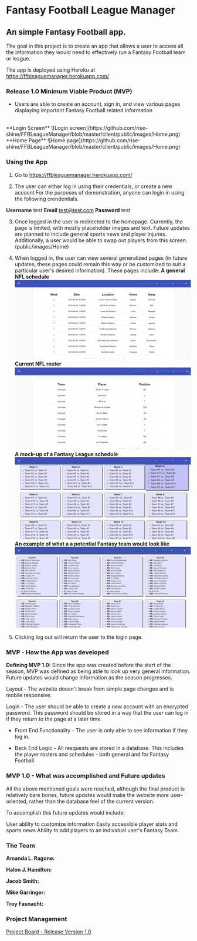 <h1>Fantasy Football League Manager</h1>
<h2>An simple Fantasy Football app.</h2>

The goal in this project is to create an app that allows a user to access all the information they would need to effectively run a Fantasy Football team or league.

The app is deployed using Heroku at 
https://ffbleaguemanager.herokuapp.com/


<h3>Release 1.0 Minimum Viable Product (MVP)</h3>

- Users are able to create an account, sign in, and view various pages displaying important Fantasy Football related information
<br>
**Login Screen**
![Login screen](https://github.com/rise-shine/FFBLeagueManager/blob/master/client/public/images/Home.png)
**Home Page**
![Home page](https://github.com/rise-shine/FFBLeagueManager/blob/master/client/public/images/Home.png)




<h3>Using the App</h3>

1. Go to https://ffbleaguemanager.herokuapp.com/

2. The user can either log in using their credentials, or create a new account For the purposes of demonstration, anyone can login in using the following crendentials.

**Username** test
**Email** test@test.com
**Password** test

3. Once logged in the user is redirected to the homepage. Currently, the page is limited, with mostly placeholder images and text. Future updates are planned to include general sports news and player injuries. Additionally, a user would be able to swap out players from this screen.
(public/images/Home)

4. When logged in, the user can view several generalized pages (in future updates, these pages could remain this way or be customized to suit a particular user's desired information).
These pages include: 
**A general NFL schedule**
![A general NFL schedule](https://github.com/rise-shine/FFBLeagueManager/blob/master/client/public/images/nflsched.png)
**Current NFL roster**
![Current NFL roster](https://github.com/rise-shine/FFBLeagueManager/blob/master/client/public/images/nflrost.png)
**A mock-up of a Fantasy League schedule**
![A mocked-up Fantasy schedule](https://github.com/rise-shine/FFBLeagueManager/blob/master/client/public/images/matchupmock.png)
**An example of what a a potential Fantasy team would look like**
![An example of what potential Fantasy teams would look like](https://github.com/rise-shine/FFBLeagueManager/blob/master/client/public/images/sample.png)

5. Clicking log out will return the user to the login page.


<h3>MVP - How the App was developed</h3>


**Defining MVP 1.0:** 
Since the app was created before the start of the season, MVP was defined as being able to look up very general information. Future updates would change information as the season progresses.

 Layout - The website doesn't break from simple page changes and is mobile responsive.

Login - The user should be able to create a new account with an encrypted password. This password should be stored in a way that the user can log in if they return to the page at a later time.

- Front End Functionality - The user is only able to see information if they log in.

- Back End Logic - All resquests are stored in a database. This includes the player rosters and schedules - both general and for Fantasy Football.


<h3>MVP 1.0 - What was accomplished and Future updates</h3>

All the above mentioned goals were reached, although the final product is relatively bare bones, future updates would make the website more user-oriented, rather than the database feel of the current version. 


To accomplish this future updates would include:

User ability to customize information
Easily accessible player stats and sports news
Ability to add players to an individual user's Fantasy Team.



<h3>The Team</h3>

**Amanda L. Ragone:** 

**Halon J. Hamilton:** 

**Jacob Smith:** 

**Mike Garringer:** 

**Troy Fasnacht:** 


<h3>Project Management</h3>

[Project Board - Release Version 1.0](https://github.com/rise-shine/FFBLeagueManager/projects)


